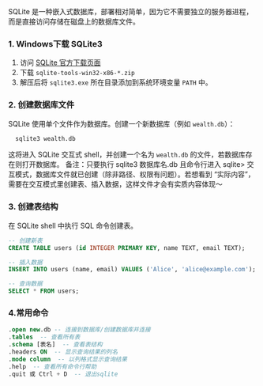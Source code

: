 <!-- 隐藏主标题，但保留层级结构 -->  
<div style="display: none;"># SQLite3</div>

SQLite 是一种嵌入式数据库，部署相对简单，因为它不需要独立的服务器进程，而是直接访问存储在磁盘上的数据库文件。

### 1. Windows下载 SQLite3
  1. 访问 [SQLite 官方下载页面](https://www.sqlite.org/download.html)
  2. 下载 `sqlite-tools-win32-x86-*.zip`
  3. 解压后将 `sqlite3.exe` 所在目录添加到系统环境变量 `PATH` 中。

### 2. 创建数据库文件
SQLite 使用单个文件作为数据库。创建一个新数据库（例如 `wealth.db`）：
```bash
  sqlite3 wealth.db
```
这将进入 SQLite 交互式 shell，并创建一个名为 `wealth.db` 的文件，若数据库存在则打开数据库。
备注：只要执行 sqlite3 数据库名.db 且命令行进入 sqlite> 交互模式，数据库文件就已创建（除非路径、权限有问题）。若想看到 “实际内容”，需要在交互模式里创建表、插入数据，这样文件才会有实质内容体现～
### 3. 创建表结构
在 SQLite shell 中执行 SQL 命令创建表。
```sql
-- 创建新表
CREATE TABLE users (id INTEGER PRIMARY KEY, name TEXT, email TEXT);

-- 插入数据
INSERT INTO users (name, email) VALUES ('Alice', 'alice@example.com');

-- 查询数据
SELECT * FROM users;
```
### 4.常用命令
```sql
.open new.db -- 连接到数据库/创建数据库并连接
.tables  -- 查看所有表
.schema [表名]  -- 查看表结构
.headers ON  -- 显示查询结果的列名
.mode column  -- 以列格式显示查询结果
.help  -- 查看所有命令行帮助
.quit 或 Ctrl + D  -- 退出sqlite
```

